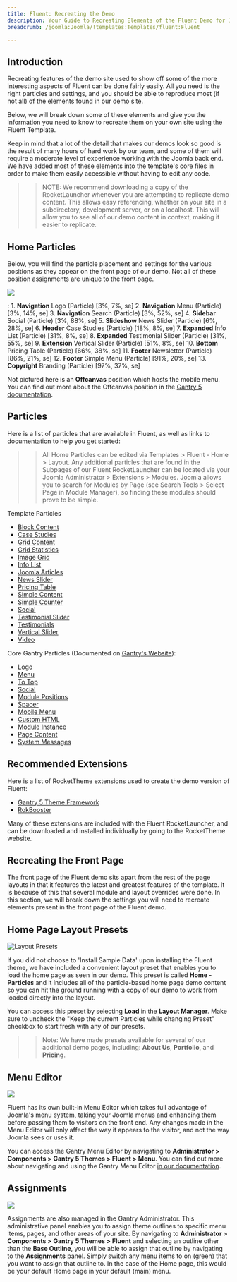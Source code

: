 ```yaml
---
title: Fluent: Recreating the Demo
description: Your Guide to Recreating Elements of the Fluent Demo for Joomla
breadcrumb: /joomla:Joomla/!templates:Templates/fluent:Fluent

---
```


Introduction
-----

Recreating features of the demo site used to show off some of the more interesting aspects of Fluent can be done fairly easily. All you need is the right particles and settings, and you should be able to reproduce most (if not all) of the elements found in our demo site.

Below, we will break down some of these elements and give you the information you need to know to recreate them on your own site using the Fluent Template.

Keep in mind that a lot of the detail that makes our demos look so good is the result of many hours of hard work by our team, and some of them will require a moderate level of experience working with the Joomla back end. We have added most of these elements into the template's core files in order to make them easily accessible without having to edit any code.

>> NOTE: We recommend downloading a copy of the RocketLauncher whenever you are attempting to replicate demo content. This allows easy referencing, whether on your site in a subdirectory, development server, or on a localhost. This will allow you to see all of our demo content in context, making it easier to replicate.

Home Particles
-----

Below, you will find the particle placement and settings for the various positions as they appear on the front page of our demo. Not all of these position assignments are unique to the front page.

![](assets/fluent2.png)

:   1. **Navigation** Logo (Particle) [3%, 7%, se]
	2. **Navigation** Menu (Particle) [3%, 14%, se]
	3. **Navigation** Search (Particle) [3%, 52%, se]
    4. **Sidebar** Social (Particle) [3%, 88%, se]
    5. **Slideshow** News Slider (Particle) [6%, 28%, se]
    6. **Header** Case Studies (Particle) [18%, 8%, se]
    7. **Expanded** Info List (Particle) [31%, 8%, se]
    8. **Expanded** Testimonial Slider (Particle) [31%, 55%, se]
    9. **Extension** Vertical Slider (Particle) [51%, 8%, se]
    10. **Bottom** Pricing Table (Particle) [66%, 38%, se]
    11. **Footer** Newsletter (Particle) [86%, 21%, se]
    12. **Footer** Simple Menu (Particle) [91%, 20%, se]
    13. **Copyright** Branding (Particle) [97%, 37%, se]

Not pictured here is an **Offcanvas** position which hosts the mobile menu. You can find out more about the Offcanvas position in the [Gantry 5 documentation](http://docs.gantry.org/gantry5/configure/layout-manager#offcanvas-section).

Particles
-----

Here is a list of particles that are available in Fluent, as well as links to documentation to help you get started:

>> All Home Particles can be edited via Templates > Fluent - Home > Layout. Any additional particles that are found in the Subpages of our Fluent RocketLauncher can be located via your Joomla Administrator > Extensions > Modules. Joomla allows you to search for Modules by Page (see Search Tools > Select Page in Module Manager), so finding these modules should prove to be simple.

Template Particles

- [Block Content](particle_block.md)
- [Case Studies](particle_case.md)
- [Grid Content](particle_gridcontent.md)
- [Grid Statistics](particle_grid.md)
- [Image Grid](particle_image.md)
- [Info List](particle_info.md)
- [Joomla Articles](particle_joomla.md)
- [News Slider](particle_newsslider.md)
- [Pricing Table](particle_pricing.md)
- [Simple Content](particle_simple.md)
- [Simple Counter](particle_simplecounter.md)
- [Social](particle_social.md)
- [Testimonial Slider](particle_testimonialslider.md)
- [Testimonials](particle_testimonials.md)
- [Vertical Slider](particle_vertical.md)
- [Video](particle_video.md)

Core Gantry Particles (Documented on [Gantry's Website](http://gantry.org)):

* [Logo](http://docs.gantry.org/gantry5/particles/logo)
* [Menu](http://docs.gantry.org/gantry5/particles/menu-control)
* [To Top](http://docs.gantry.org/gantry5/particles/to-top)
* [Social](http://docs.gantry.org/gantry5/particles/social)
* [Module Positions](http://docs.gantry.org/gantry5/particles/position)
* [Spacer](http://docs.gantry.org/gantry5/particles/spacer)
* [Mobile Menu](http://docs.gantry.org/gantry5/particles/mobile-menu)
* [Custom HTML](http://docs.gantry.org/gantry5/particles/custom-html)
* [Module Instance](http://docs.gantry.org/gantry5/particles/module-instance)
* [Page Content](http://docs.gantry.org/gantry5/particles/page-content)
* [System Messages](http://docs.gantry.org/gantry5/particles/system-messages)

Recommended Extensions
-----

Here is a list of RocketTheme extensions used to create the demo version of Fluent:

* [Gantry 5 Theme Framework](http://gantry.org/)
* [RokBooster](http://www.rockettheme.com/joomla/extensions/rokbooster)

Many of these extensions are included with the Fluent RocketLauncher, and can be downloaded and installed individually by going to the RocketTheme website.

Recreating the Front Page
-----

The front page of the Fluent demo sits apart from the rest of the page layouts in that it features the latest and greatest features of the template. It is because of this that several module and layout overrides were done. In this section, we will break down the settings you will need to recreate elements present in the front page of the Fluent demo.

Home Page Layout Presets
-----

![Layout Presets](assets/layout_presets.jpeg)

If you did not choose to 'Install Sample Data' upon installing the Fluent theme, we have included a convenient layout preset that enables you to load the home page as seen in our demo. This preset is called **Home - Particles** and it includes all of the particle-based home page demo content so you can hit the ground running with a copy of our demo to work from loaded directly into the layout.

You can access this preset by selecting **Load** in the **Layout Manager**. Make sure to uncheck the "Keep the current Particles while changing Preset" checkbox to start fresh with any of our presets.

>> Note: We have made presets available for several of our additional demo pages, including: **About Us**, **Portfolio**, and **Pricing**.

Menu Editor
-----

![](assets/menu_1.jpeg)

Fluent has its own built-in Menu Editor which takes full advantage of Joomla's menu system, taking your Joomla menus and enhancing them before passing them to visitors on the front end. Any changes made in the Menu Editor will only affect the way it appears to the visitor, and not the way Joomla sees or uses it.

You can access the Gantry Menu Editor by navigating to **Administrator > Components > Gantry 5 Themes > Fluent > Menu**. You can find out more about navigating and using the Gantry Menu Editor [in our documentation](http://docs.gantry.org/gantry5/configure/menu-editor).

Assignments
-----

![](assets/assignments_1.jpeg)

Assignments are also managed in the Gantry Administrator. This administrative panel enables you to assign theme outlines to specific menu items, pages, and other areas of your site. By navigating to **Administrator > Components > Gantry 5 Themes > Fluent** and selecting an outline other than the **Base Outline**, you will be able to assign that outline by navigating to the **Assignments** panel. Simply switch any menu items to on (green) that you want to assign that outline to. In the case of the Home page, this would be your default Home page in your default (main) menu.
